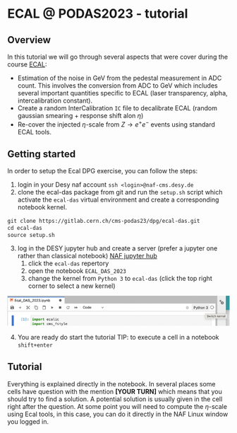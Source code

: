 # ECAL @ PODAS2023 - tutorial

## Overview

In this tutorial we will go through several aspects that were cover during the course 
[ECAL](https://indico.desy.de/event/38207/contributions/152448/):
- Estimation of the noise in GeV from the pedestal measurement in ADC count. 
This involves the conversion from ADC to GeV which includes several important quantities specific to ECAL 
(laser transparency, alpha, intercalibration constant).
- Create a random InterCalibration `IC` file to decalibrate ECAL (random gaussian smearing + response shift alon $\eta$)
- Re-cover the injected $\eta$-scale from $Z\to e^+e^-$ events using standard ECAL tools. 


## Getting started

In order to setup the Ecal DPG exercise, you can follow the steps:
1. login in your Desy naf account ```ssh <login>@naf-cms.desy.de```
2. clone the ecal-das package from git and run the `setup.sh` script which activate the `ecal-das` virtual environment 
 and create a corresponding notebook kernel.
```commandline
git clone https://gitlab.cern.ch/cms-podas23/dpg/ecal-das.git
cd ecal-das
source setup.sh
```
3. log in the DESY jupyter hub and create a server (prefer a jupyter one rather than classical notebook) 
[NAF jupyter hub](https://naf-jhub.desy.de/)
   1. click the `ecal-das` repertory
   2. open the notebook `ECAL_DAS_2023`
   3. change the kernel from `Python 3` to `ecal-das` (click the top right corner to select a new kernel)

![img.png](img.png)


4. You are ready do start the tutorial
   TIP: to execute a cell in a notebook `shift+enter`

## Tutorial
Everything is explained directly in the notebook. In several places some cells have question with the mention 
**[YOUR TURN]** which means that you should try to find a solution. 
A potential solution is usually given in the cell right after the question.
At some point you will need to compute the $\eta$-scale using Ecal tools, in this case, 
you can do it directly in the NAF Linux window you logged in. 
